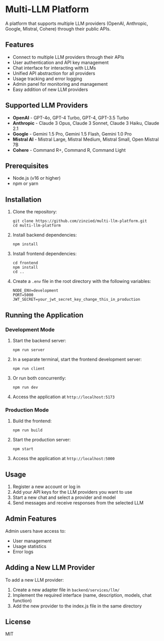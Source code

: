 # Multi-LLM Platform

A platform that supports multiple LLM providers (OpenAI, Anthropic, Google, Mistral, Cohere) through their public APIs.

## Features

- Connect to multiple LLM providers through their APIs
- User authentication and API key management
- Chat interface for interacting with LLMs
- Unified API abstraction for all providers
- Usage tracking and error logging
- Admin panel for monitoring and management
- Easy addition of new LLM providers

## Supported LLM Providers

- **OpenAI** - GPT-4o, GPT-4 Turbo, GPT-4, GPT-3.5 Turbo
- **Anthropic** - Claude 3 Opus, Claude 3 Sonnet, Claude 3 Haiku, Claude 2.1
- **Google** - Gemini 1.5 Pro, Gemini 1.5 Flash, Gemini 1.0 Pro
- **Mistral AI** - Mistral Large, Mistral Medium, Mistral Small, Open Mistral 7B
- **Cohere** - Command R+, Command R, Command Light

## Prerequisites

- Node.js (v16 or higher)
- npm or yarn

## Installation

1. Clone the repository:
   ```
   git clone https://github.com/zinzied/multi-llm-platform.git
   cd multi-llm-platform
   ```

2. Install backend dependencies:
   ```
   npm install
   ```

3. Install frontend dependencies:
   ```
   cd frontend
   npm install
   cd ..
   ```

4. Create a `.env` file in the root directory with the following variables:
   ```
   NODE_ENV=development
   PORT=5000
   JWT_SECRET=your_jwt_secret_key_change_this_in_production
   ```

## Running the Application

### Development Mode

1. Start the backend server:
   ```
   npm run server
   ```

2. In a separate terminal, start the frontend development server:
   ```
   npm run client
   ```

3. Or run both concurrently:
   ```
   npm run dev
   ```

4. Access the application at `http://localhost:5173`

### Production Mode

1. Build the frontend:
   ```
   npm run build
   ```

2. Start the production server:
   ```
   npm start
   ```

3. Access the application at `http://localhost:5000`

## Usage

1. Register a new account or log in
2. Add your API keys for the LLM providers you want to use
3. Start a new chat and select a provider and model
4. Send messages and receive responses from the selected LLM

## Admin Features

Admin users have access to:
- User management
- Usage statistics
- Error logs

## Adding a New LLM Provider

To add a new LLM provider:

1. Create a new adapter file in `backend/services/llm/`
2. Implement the required interface (name, description, models, chat function)
3. Add the new provider to the index.js file in the same directory

## License

MIT
